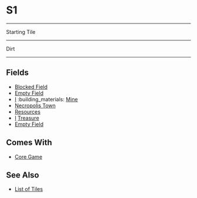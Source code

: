 # S1

___
Starting Tile
___
Dirt
___


## Fields

- [Blocked Field](../keywords/blocked_field.md)
- [Empty Field](../keywords/empty_field.md)
- [Ⅰ](../difficulties.md) :building_materials: [Mine](../fields.md#flaggable)
- [Necropolis Town](../towns/necropolis.md)
- [Resources](../fields.md#visitable)
- [Ⅰ](../difficulties.md) [Treasure](../fields.md#visitable)
- [Empty Field](../keywords/empty_field.md)


## Comes With

- [Core Game](../content/core_game.md)


## See Also

- [List of Tiles](index.md)

